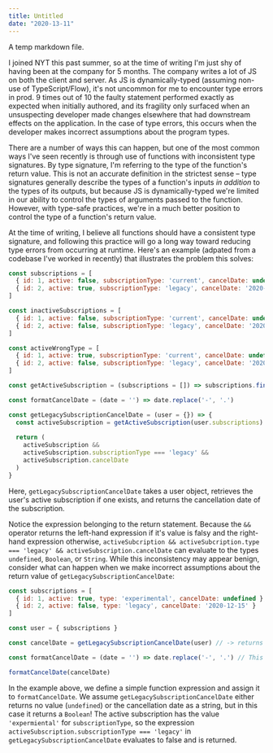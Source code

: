 ```yaml
---
title: Untitled
date: "2020-13-11"
---
```


A temp markdown file.

I joined NYT this past summer, so at the time of writing I'm just shy
of having been at the company for 5 months. The company writes a lot of JS on both
the client and server. As JS is dynamically-typed (assuming non-use of TypeScript/Flow), it's
not uncommon for me to encounter type errors in prod. 9 times out of 10 the faulty statement 
performed exactly as expected when initially authored, and its fragility only surfaced when an unsuspecting developer made changes elsewhere that had downstream effects on the application. In the case of type errors, this occurs when the developer makes incorrect assumptions about the program types.

There are a number of ways this can happen, but one of the most common ways I've seen recently is through use of functions with
inconsistent type signatures. By type signature, I'm referring to the type of the function's return value. This is not an accurate definition in the strictest
sense – type signatures generally describe the types of a function's inputs _in addition_ to the types of its outputs, but because JS is dynamically-typed
we're limited in our ability to control the types of arguments passed to the function. However, with type-safe practices, we're in a much better position to
control the type of a function's return value.

At the time of writing, I believe all functions should have a consistent type signature, and following this practice will go a long way toward reducing type errors
from occurring at runtime. Here's an example (adpated from a codebase I've worked in recently) that illustrates the problem this solves:

```js
const subscriptions = [
  { id: 1, active: false, subscriptionType: 'current', cancelDate: undefined },
  { id: 2, active: true, subscriptionType: 'legacy', cancelDate: '2020-12-15' }
]

const inactiveSubscriptions = [
  { id: 1, active: false, subscriptionType: 'current', cancelDate: undefined },
  { id: 2, active: false, subscriptionType: 'legacy', cancelDate: '2020-12-15' }
]

const activeWrongType = [
  { id: 1, active: true, subscriptionType: 'current', cancelDate: undefined },
  { id: 2, active: false, subscriptionType: 'legacy', cancelDate: '2020-12-15' }
]

const getActiveSubscription = (subscriptions = []) => subscriptions.find(sub => sub.active)

const formatCancelDate = (date = '') => date.replace('-', '.')

const getLegacySubscriptionCancelDate = (user = {}) => {
  const activeSubscription = getActiveSubscription(user.subscriptions)
  
  return (
    activeSubscription && 
    activeSubscription.subscriptionType === 'legacy' && 
    activeSubscription.cancelDate
  )
}
```

Here, `getLegacySubscriptionCancelDate` takes a user object, retrieves the user's active subscription if one exists, and returns
the cancellation date of the subscription.

Notice the expression belonging to the return statement. Because the `&&` operator returns the left-hand expression if it's value is falsy
and the right-hand expression otherwise, `activeSubcription && activeSubcription.type === 'legacy' && activeSubscription.cancelDate`
can evaluate to the types `undefined`, `Boolean`, or `String`. While this inconsistency may appear benign, consider what can happen when we
make incorrect assumptions about the return value of `getLegacySubscriptionCancelDate`:

```js
const subscriptions = [
  { id: 1, active: true, type: 'experimental', cancelDate: undefined },
  { id: 2, active: false, type: 'legacy', cancelDate: '2020-12-15' }
]

const user = { subscriptions }

const cancelDate = getLegacySubscriptionCancelDate(user) // -> returns false

const formatCancelDate = (date = '') => date.replace('-', '.') // This throws a TypeError!

formatCancelDate(cancelDate)
```

In the example above, we define a simple function expression and assign it to `formatCancelDate`. We assume `getLegacySubscriptionCancelDate` either
returns no value (`undefined`) or the cancellation date as a string, but in this case it returns a `Boolean`! The active subscription has the value
`'expermiental'` for `subscriptionType`, so the expression `activeSubscription.subscriptionType === 'legacy'` in `getLegacySubscriptionCancelDate`
evaluates to false and is returned.


